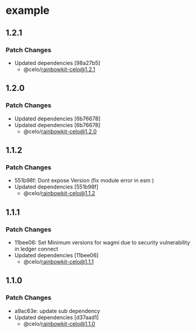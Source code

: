 # example

## 1.2.1

### Patch Changes

- Updated dependencies [98a27b5]
  - @celo/rainbowkit-celo@1.2.1

## 1.2.0

### Patch Changes

- Updated dependencies [6b76678]
- Updated dependencies [6b76678]
  - @celo/rainbowkit-celo@1.2.0

## 1.1.2

### Patch Changes

- 551b98f: Dont expose Version (fix module error in esm )
- Updated dependencies [551b98f]
  - @celo/rainbowkit-celo@1.1.2

## 1.1.1

### Patch Changes

- 11bee06: Set Minimum versions for wagmi due to security vulnerability in ledger connect
- Updated dependencies [11bee06]
  - @celo/rainbowkit-celo@1.1.1

## 1.1.0

### Patch Changes

- a9ac63e: update sub dependency
- Updated dependencies [d37aad1]
  - @celo/rainbowkit-celo@1.1.0
